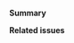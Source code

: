 <!-- If this pull request (PR) doesn't require building and deploying the website (for example, it only modifies documentation), then add "[skip ci]" to the title of this PR. This would tell Netlify to ignore this PR. -->

**Summary**

<!-- Please describe the changes this PR introduces. If you also installed any new packages, mention them and and why you installed them. -->



**Related issues**

<!-- Is this PR related to an existing issue? If so, please mention below. (For example, Closes #4 or Fixes #5) -->



<!-- You can request the team to review this PR like this: @nilemssn/maintainers. You can also @mention individual team members to review the PR. -->



<!-- Finally, don't forget to apply the appropriate labels to this PR. See https://docs.github.com/en/github/managing-your-work-on-github/applying-labels-to-issues-and-pull-requests on applying labels -->